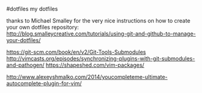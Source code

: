 #dotfiles
my dotfiles

thanks to Michael Smalley for the very nice instructions on how to create your own dotfiles repository:
http://blog.smalleycreative.com/tutorials/using-git-and-github-to-manage-your-dotfiles/

https://git-scm.com/book/en/v2/Git-Tools-Submodules
http://vimcasts.org/episodes/synchronizing-plugins-with-git-submodules-and-pathogen/
https://shapeshed.com/vim-packages/

http://www.alexeyshmalko.com/2014/youcompleteme-ultimate-autocomplete-plugin-for-vim/

